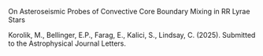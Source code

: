 On Asteroseismic Probes of Convective Core Boundary Mixing in RR Lyrae Stars

Korolik, M., Bellinger, E.P., Farag, E., Kalici, S., Lindsay, C. (2025). 
Submitted to the Astrophysical Journal Letters.
